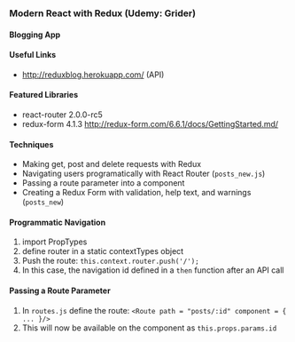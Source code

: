 ### Modern React with Redux (Udemy: Grider)
#### Blogging App 

#### Useful Links 
- http://reduxblog.herokuapp.com/ (API)

#### Featured Libraries 
- react-router 2.0.0-rc5
- redux-form 4.1.3 http://redux-form.com/6.6.1/docs/GettingStarted.md/ 

#### Techniques 
- Making get, post and delete requests with Redux   
- Navigating users programatically with React Router (`posts_new.js`) 
- Passing a route parameter into a component  
- Creating a Redux Form with validation, help text, and warnings (`posts_new`)  

#### Programmatic Navigation 
1. import PropTypes 
2. define router in a static contextTypes object  
3. Push the route: `this.context.router.push('/');` 
4. In this case, the navigation id defined in a `then` function after an API call 

#### Passing a Route Parameter  
1. In `routes.js` define the route: `<Route path = "posts/:id" component = { ... }/>`  
2. This will now be available on the component as `this.props.params.id`